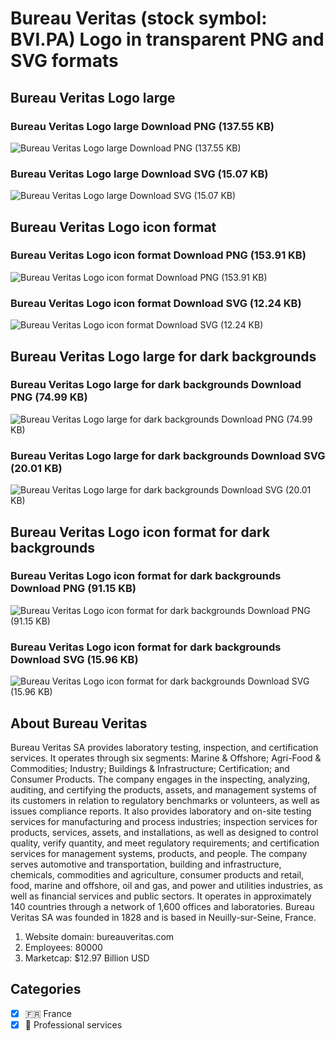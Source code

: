 # Bureau Veritas (stock symbol: BVI.PA) Logo in transparent PNG and SVG formats

## Bureau Veritas Logo large

### Bureau Veritas Logo large Download PNG (137.55 KB)

![Bureau Veritas Logo large Download PNG (137.55 KB)](/img/orig/BVI.PA_BIG-ce76bf51.png)

### Bureau Veritas Logo large Download SVG (15.07 KB)

![Bureau Veritas Logo large Download SVG (15.07 KB)](/img/orig/BVI.PA_BIG-727b9364.svg)

## Bureau Veritas Logo icon format

### Bureau Veritas Logo icon format Download PNG (153.91 KB)

![Bureau Veritas Logo icon format Download PNG (153.91 KB)](/img/orig/BVI.PA-e86b74ad.png)

### Bureau Veritas Logo icon format Download SVG (12.24 KB)

![Bureau Veritas Logo icon format Download SVG (12.24 KB)](/img/orig/BVI.PA-5e214cb5.svg)

## Bureau Veritas Logo large for dark backgrounds

### Bureau Veritas Logo large for dark backgrounds Download PNG (74.99 KB)

![Bureau Veritas Logo large for dark backgrounds Download PNG (74.99 KB)](/img/orig/BVI.PA_BIG.D-9d953cc6.png)

### Bureau Veritas Logo large for dark backgrounds Download SVG (20.01 KB)

![Bureau Veritas Logo large for dark backgrounds Download SVG (20.01 KB)](/img/orig/BVI.PA_BIG.D-99d594db.svg)

## Bureau Veritas Logo icon format for dark backgrounds

### Bureau Veritas Logo icon format for dark backgrounds Download PNG (91.15 KB)

![Bureau Veritas Logo icon format for dark backgrounds Download PNG (91.15 KB)](/img/orig/BVI.PA.D-d08c8c8e.png)

### Bureau Veritas Logo icon format for dark backgrounds Download SVG (15.96 KB)

![Bureau Veritas Logo icon format for dark backgrounds Download SVG (15.96 KB)](/img/orig/BVI.PA.D-a72f59f9.svg)

## About Bureau Veritas

Bureau Veritas SA provides laboratory testing, inspection, and certification services. It operates through six segments: Marine & Offshore; Agri-Food & Commodities; Industry; Buildings & Infrastructure; Certification; and Consumer Products. The company engages in the inspecting, analyzing, auditing, and certifying the products, assets, and management systems of its customers in relation to regulatory benchmarks or volunteers, as well as issues compliance reports. It also provides laboratory and on-site testing services for manufacturing and process industries; inspection services for products, services, assets, and installations, as well as designed to control quality, verify quantity, and meet regulatory requirements; and certification services for management systems, products, and people. The company serves automotive and transportation, building and infrastructure, chemicals, commodities and agriculture, consumer products and retail, food, marine and offshore, oil and gas, and power and utilities industries, as well as financial services and public sectors. It operates in approximately 140 countries through a network of 1,600 offices and laboratories. Bureau Veritas SA was founded in 1828 and is based in Neuilly-sur-Seine, France.

1. Website domain: bureauveritas.com
2. Employees: 80000
3. Marketcap: $12.97 Billion USD


## Categories
- [x] 🇫🇷 France
- [x] 💼 Professional services
